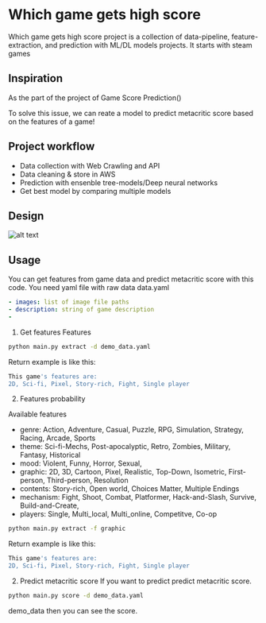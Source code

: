 # Which game gets high score

Which game gets high score project is a collection of data-pipeline, feature-extraction, and prediction with ML/DL models projects. It starts with steam games

## Inspiration
As the part of the project of Game Score Prediction()

To solve this issue,
we can reate a model to predict metacritic score based on the features of a game!

## Project workflow
- Data collection with Web Crawling and API
- Data cleaning & store in AWS
- Prediction with ensenble tree-models/Deep neural networks
- Get best model by comparing multiple models

## Design
![alt text](https://github.com/[username]/[reponame]/blob/[branch]/image.jpg?raw=true)


## Usage

You can get features from game data and predict metacritic score with this code.
You need yaml file with raw data
data.yaml
```yaml
- images: list of image file paths
- description: string of game description
- 
```

1) Get features
Features
```bash
python main.py extract -d demo_data.yaml
```
Return example is like this:
```bash
This game's features are:
2D, Sci-fi, Pixel, Story-rich, Fight, Single player
```
2) Features probability

Available features</br>
- genre: Action, Adventure, Casual, Puzzle, RPG, Simulation, Strategy, Racing, Arcade, Sports
- theme: Sci-fi-Mechs, Post-apocalyptic, Retro, Zombies, Military, Fantasy, Historical
- mood: Violent, Funny, Horror, Sexual,
- graphic: 2D, 3D, Cartoon, Pixel, Realistic, Top-Down, Isometric, First-person, Third-person, Resolution
- contents: Story-rich, Open world, Choices Matter, Multiple Endings
- mechanism: Fight, Shoot, Combat, Platformer, Hack-and-Slash, Survive, Build-and-Create,
- players: Single, Multi_local, Multi_online, Competitve, Co-op

```bash
python main.py extract -f graphic
```
Return example is like this:
```bash
This game's features are:
2D, Sci-fi, Pixel, Story-rich, Fight, Single player
```

2) Predict metacritic score
If you want to predict predict metacritic score.

```bash
python main.py score -d demo_data.yaml
```
demo_data then you can see the score.
